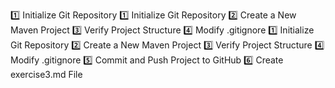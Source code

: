 1️⃣ Initialize Git Repository
1️⃣ Initialize Git Repository
2️⃣ Create a New Maven Project
3️⃣ Verify Project Structure
4️⃣ Modify .gitignore
1️⃣ Initialize Git Repository
2️⃣ Create a New Maven Project
3️⃣ Verify Project Structure
4️⃣ Modify .gitignore
5️⃣ Commit and Push Project to GitHub
6️⃣ Create exercise3.md File